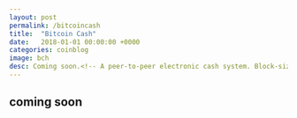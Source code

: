 ```yaml
---
layout: post
permalink: /bitcoincash
title:  "Bitcoin Cash"
date:   2018-01-01 00:00:00 +0000
categories: coinblog
image: bch
desc: Coming soon.<!-- A peer-to-peer electronic cash system. Block-size matters.--> Bitcoin Cash (BCH).
---
```

<h2>coming soon</h2>
<!--
Website: <a href="https://bitcoincash.org">https://bitcoincash.org</a><br>
Whitepaper: <a href="https://www.bitcoincash.org/bitcoin.pdf">https://www.bitcoincash.org/bitcoin.pdf</a>

<h2>Mission</h2>
To allow peer-to-peer online payments without a trusted third-party by forming a decentralized network of miners, incentivized to maintain an honest chain of transaction blocks.

<h2>Overview</h2>
Genesis block: January 2009<br>
Fork Date: August 1st 2017<br>
First Block: #478559
Block explorer: <a href="https://blockdozer.com">https://blockdozer.com</a><br>
Supply limit: 21,000,000 BCH<br>
Issuance: Block reward<br>
Block confirmation: Proof-of-work<br>
Mining algorithm: SHA-256<br>
Block size: 8mb<br>
Developments: Graphene, Gigablock Testnet Initiative, Colored Coins

<h2>Summary</h2>
Bitcoin Cash is a hardfork of the original Bitcoin. When the community disagreed on how to scale Bitcoin and handle the growing number of transactions, they split into two groups. One group stayed with the 1mb block-size and maintained the Bitcoin name. Another group decided to increase the block-size to 8mb and adopt the name 'Bitcoin Cash'. Bitcoin Cash does not have replace-by-fee, SegWit, or the Lightning Network. All other elements of Bitcoin Cash remain the same as the original Bitcoin. This post will only focus on the differences.

<b>Hardforks</b> occur when the network cannot agree on the validity of the next block. This could be due to a disagreement between which transactions to include in the block or changes to the protocol itself. Although all validators start with the same block, validators can mine subsequent blocks that are incompatible with each other, forming separate chains and causing a 'fork' in the blockchain. Hardforks can occur as often as there are disagreements between validators, but the legitimacy of a hardfork depends on the amount of network support it receives.

<h2>Block-size Scaling debate</h2>

The block-size determines how many transactions can be included in a block. When a block is full, additional transactions will have to wait for the next block in order to be added to the blockchain. These are called unspent transactions and will collect in the network's memory pool. To circumvent this, users can pay higher transaction fees and incentivize miners to include their transactions first, thus earning more transaction fees from the block reward. As the unspent transactions memory pool grows, so do the confirmation times and transaction fees.

Increasing the block-size is the simplest and most straight-forward way to handle additional transactions, but it also causes concerns regarding storage space and bandwidth requirements of running a full node. As blocks get bigger and bigger to accommodate the growing number of transactions, the storage space required for saving a copy of the blockchain would grow at an increased rate. Larger block sizes also hold longer lists of transactions, which would take longer to propagate throughout the network, increase bandwidth, and reduce network efficiency.

<h2>Developments</h2>

<b>Graphene</b> is a protocol for block propagation using set reconciliation. Normally, when network nodes receive transactions and build a block, they must propagate the list of transactions to the rest of the network to make sure the entire network is updated. Faster block propagation increases security and reduces the chance for slower nodes to waste processing power working on outdated blocks. Graphene accomplishes this by encoding the transactions list using a 'Bloom filter' to create an 'Invertible bloom lookup table (IBLT)'. Basically, the list of transactions is compressed into a much smaller, invertible data set. The key here is the word 'invertible', which means the compressed and filtered transaction list can be reversed. The filtered data is reduced to roughly 10% of the orignial size, allowing must faster propagation throughout the network. This improvement greatly reduces the bandwidth requirements of scaling Bitcoin Cash by increasing the block-size. The official whitepaper for Graphene can be found <a href="http://forensics.cs.umass.edu/graphene/graphene-short.pdf">here</a>.

<b>Gigablock Testnet Initiative</b> explores the possibility and implications of running the Bitcoin Cash network with 1GB blocks.

<b>Colored Coins</b>
-->